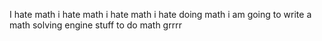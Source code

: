 I hate math i hate math i hate math i hate doing math i am going to write a math solving engine stuff to do math grrrr
